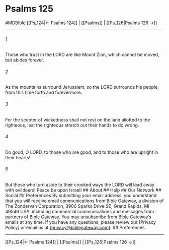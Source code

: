 # Psalms 125
#MDBible
[[Ps_124|← Psalms 124]] | [[Psalms]] | [[Ps_126|Psalms 126 →]]

***




###### 1 

Those who trust in the LORD are like Mount Zion, which cannot be moved, but abides forever. 



###### 2 

As the mountains surround Jerusalem, so the LORD surrounds his people, from this time forth and forevermore. 



###### 3 

For the scepter of wickedness shall not rest on the land allotted to the righteous, lest the righteous stretch out their hands to do wrong. 



###### 4 

Do good, O LORD, to those who are good, and to those who are upright in their hearts! 



###### 5 

But those who turn aside to their crooked ways the LORD will lead away with evildoers! Peace be upon Israel! ## About ## Help ## Our Network ## Social ## Preferences By submitting your email address, you understand that you will receive email communications from Bible Gateway, a division of The Zondervan Corporation, 3900 Sparks Drive SE, Grand Rapids, MI 49546 USA, including commercial communications and messages from partners of Bible Gateway. You may unsubscribe from Bible Gateway&rsquo;s emails at any time. If you have any questions, please review our [Privacy Policy] or email us at [privacy@biblegateway.com]. ## Preferences

***

[[Ps_124|← Psalms 124]] | [[Psalms]] | [[Ps_126|Psalms 126 →]]
